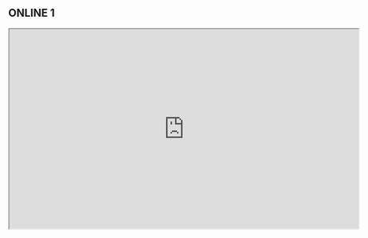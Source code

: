 ## ONLINE 1

<iframe width="700" height="400"
        src="https://root.cern/js/latest/?nobrowser&file=https://ribf.riken.jp/~phong/onlinefiles/halflives.root&item=halflives&opt=colz;logz;nostat">
</iframe>

